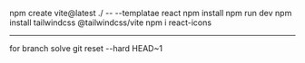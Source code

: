 npm create vite@latest ./ -- --templatae react
npm install
npm run dev
npm install tailwindcss @tailwindcss/vite
npm i react-icons 
 
----------------------------------------------------------------------------------------
for branch solve
git reset --hard HEAD~1
